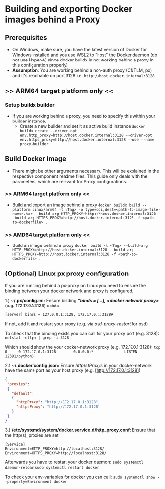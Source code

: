 # Building and exporting Docker images behind a Proxy

## Prerequisites

- On Windows, make sure, you have the latest version of Docker for Windows installed and you use WSL2 to "host" the Docker daemon (do not use Hyper-V, since docker buildx is not working behind a proxy in this configuration properly)
- __Assumption__: You are working behind a non-auth proxy (CNTLM, px) and it's reachable on port 3128 i.e. `http://host.docker.internal:3128`

## >> ARM64 target platform only <<

### Setup buildx builder

- If you are working behind a proxy, you need to specify this within your builder instance.
  - Create a new builder and set it as active build instance
  `docker buildx create --driver-opt env.http_proxy=http://host.docker.internal:3128 --driver-opt env.https_proxy=http://host.docker.internal:3128 --use --name proxy-builder`

## Build Docker image

- There might be other arguments necessary. This will be explained in the respective component readme files. This guide only deals with the parameters, which are relevant for Proxy configurations.

### >> ARM64 target platform only <<

- Build and export an image behind a proxy
  `docker buildx build --platform linux/arm64 -t <Tag> -o type=oci,dest=<path-to-image-file-name>.tar --build-arg HTTP_PROXY=http://host.docker.internal:3128 --build-arg HTTPS_PROXY=http://host.docker.internal:3128 -f <path-to-dockerfile> .`

### >> AMD64 target platform only <<

- Build an image behind a proxy
  `docker build -t <Tag> --build-arg HTTP_PROXY=http://host.docker.internal:3128 --build-arg HTTPS_PROXY=http://host.docker.internal:3128 -f <path-to-dockerfile> .`

## (Optional) Linux px proxy configuration

If you are running behind a px-proxy on Linux you need to ensure the binding between your docker network and proxy is configured.

1.) __~/.px/config.ini:__ Ensure binding ___"binds = [...], \<docker network proxy\>___ (e.g. 172.17.0.1:3128) exists

`[server]
binds = 127.0.0.1:3128, 172.17.0.1:3128#`

If not, add it and restart your proxy (e.g. via _osd-proxy-restart_ for osd)

To check that the binding exists you can call for your proxy port (e.g. 3128):
`netstat -ntlpn | grep -i 3128`

Which should show the your docker-network proxy (e.g. 172.17.0.1:3128):
`tcp       0     0 172.17.0.1:3128        0.0.0.0:*              LISTEN     12391/python3`

2.) __~/.docker/config.json:__ Ensure _http(s)Proxys_ in your docker-network have the same port as your host proxy (e.g. [http://172.17.0.1:3128])

```json
{
 "proxies":
 {
   "default":
   {
     "httpProxy": "http://172.17.0.1:3128",
     "httpsProxy": "http://172.17.0.1:3128"
   }
 }
}
```

3.) __/etc/systemd/system/docker.service.d/http_proxy.conf__: Ensure that the http(s)_proxies are set

```code
[Service]
Environment=HTTP_PROXY=http://localhost:3128/
Environment=HTTPS_PROXY=http://localhost:3128/
```

Afterwards you have to restart your docker daemon:
`sudo systemctl daemon-reload`
`sudo systemctl restart docker`

To check your env-variables for docker you can call:
`sudo systemctl show --property=Environment docker`
